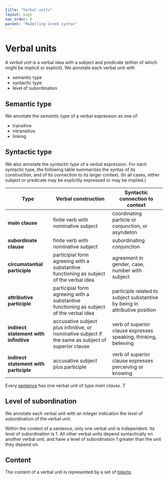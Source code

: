 ```yaml
---
title: "Verbal units"
layout: page
nav_order: 6
parent: "Modelling Greek syntax"
---
```



# Verbal units

A *verbal unit* is a verbal idea with a subject and predicate (either of which might be implicit or explicit). We annotate each verbal unit with

- semantic type
- syntactic type
- level of subordination


## Semantic type

We annotate the *semantic type* of a verbal expression as one of:

- transitive
- intransitive
- linking


## Syntactic type

We also annotate the *syntactic type* of a verbal expression.  For each syntactic type, the following table summarizes the syntax of its construction, and of its connection to its larger context. (In all cases, either subject or predicate may be explicitly expressed or may be implied.)

| Type | Verbal construction |  Syntactic connection to context |
| --- | --- | --- |
| **main clause** | finite verb with nominative subject | coordinating particle or conjunction, or asyndeton |
| **subordinate clause** | finite verb with nominative subject | subordinating conjunction |
| **circumstantial participle** | participial form agreeing with a substantive functioning as subject of the verbal idea | agreement in gender, case, number with subject |
| **attributive participle** | participial form agreeing   with a substantive functioning as subject of the verbal idea | participle related to subject substantive by being in attributive position |
| **indirect statement with infinitive** | accusative subject  plus infinitive, or nominative subject if the same as subject of superior clause  | verb of superior clause expresses speaking, thinking, believing|
| **indirect statement with participle** | accusative subject  plus participle| verb of superior clause expresses perceiving or knowing |

Every [sentence](../sentences/) has one verbal unit of type *main clause*.  T



## Level of subordination

We annotate each verbal unit with an integer indication the level of subordination of the verbal unit.

Within the context of a sentence, only one verbal unit is independent.  Its level of subordination is 1. All other verbal units depend syntactically on another verbal unit, and have a level of subordination 1 greater than the unit they depend on.



## Content

The content of a verbal unit is represented by a set of [*tokens*](../tokens/).
